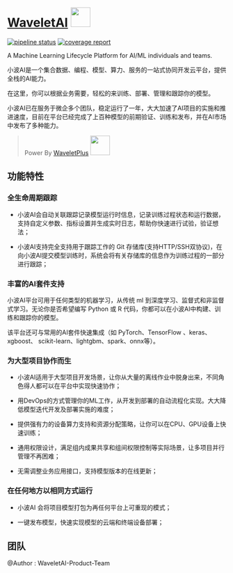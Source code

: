 # [WaveletAI](market.xiaobodata.com) <img src="http://oss.xiaobodata.com/public/product/logo/wai.png" width="45" />
<a href="http://gitlab.xiaobodata.com/FirstGroup/WAI/waveletai/-/commits/master"><img alt="pipeline status" src="http://gitlab.xiaobodata.com/FirstGroup/WAI/waveletai/badges/master/pipeline.svg" /></a>
<a href="http://gitlab.xiaobodata.com/FirstGroup/WAI/waveletai/-/commits/master"><img alt="coverage report" src="http://gitlab.xiaobodata.com/FirstGroup/WAI/waveletai/badges/master/coverage.svg" /></a>

A Machine Learning Lifecycle Platform for AI/ML individuals and teams. 



小波AI是一个集合数据、编程、模型、算力、服务的一站式协同开发云平台，提供全栈的AI能力。

在这里，你可以根据业务需要，轻松的来训练、部署、管理和跟踪你的模型。

小波AI已在服务于微企多个团队，稳定运行了一年，大大加速了AI项目的实施和推进速度，目前在平台已经完成了上百种模型的前期验证、训练和发布，并在AI市场中发布了多种能力。



> Power By [WaveletPlus](http://plus.xiaobodata.com/) <img src="http://oss.xiaobodata.com/public/product/logo/wavelet_plus.png" width="45" />

## 功能特性

### 全生命周期跟踪

- 小波AI会自动关联跟踪记录模型运行时信息，记录训练过程状态和运行数据，支持自定义参数、指标设置并生成实时日志，帮助你快速进行试验，验证想法；

- 小波AI支持完全支持用于跟踪工作的 Git 存储库(支持HTTP/SSH双协议)，在向小波AI提交模型训练时，系统会将有关存储库的信息作为训练过程的一部分进行跟踪；


### 丰富的AI套件支持

小波AI平台可用于任何类型的机器学习，从传统 ml 到深度学习、监督式和非监督式学习。无论你是否希望编写 Python 或 R 代码，你都可以在小波AI中构建、训练和跟踪你的模型。

该平台还可与常用的AI套件快速集成（如 PyTorch、TensorFlow 、keras、xgboost、 scikit-learn、lightgbm、spark、onnx等）。


### 为大型项目协作而生

- 小波AI适用于大型项目开发场景，让你从大量的离线作业中脱身出来，不同角色得人都可以在平台中实现快速协作；

- 用DevOps的方式管理你的ML工作，从开发到部署的自动流程化实现。大大降低模型迭代开发及部署实施的难度；

- 提供强有力的设备算力支持和资源分配策略，让你可以在CPU、GPU设备上快速训练；

- 通用权限设计，满足组内成果共享和组间权限控制等实际场景，让多项目并行管理不再困难；

- 无需调整业务应用接口，支持模型版本的在线更新；

### 在任何地方以相同方式运行

- 小波AI 会将项目模型打包为再任何平台上可重现的模式；

- 一键发布模型，快速实现模型的云端和终端设备部署；


## 团队

@Author  : WaveletAI-Product-Team